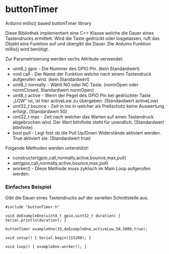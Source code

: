 # buttonTimer
Arduino millis() based buttonTimer library

Diese Bibliothek implementiert eine C++ Klasse welche die Dauer eines Tastendrucks ermittelt. Wird die Taste gedrückt
oder losgelassen, ruft das Objekt eine Funktion auf und übergibt die Dauer. Die Arduino Funktion millis() wird benötigt.

Zur Parametrisierung werden sechs Attribute verwendet:

* uint8_t gpio - Die Nummer des GPIO Pin. (kein Standardwert)
* void call - Der Name der Funktion welche nach einem Tastendruck aufgerufen wird. (kein Standardwert)
* uint8_t normally - Wählt NO oder NC Taste. (normOpen oder normClosed, Standardwert normOpen)
* uint8_t active - Wenn der Pegel des GPIO Pin bei gedrückter Taste „LOW“ ist, ist hier activeLow zu übergeben. (Standardwert activeLow)
* uint32_t bounce - Zeit in ms in welcher als Prellschutz keine Auswertung erfolgt. (Standardwert 50)
* uint32_t max - Zeit nach welcher das Warten auf einen Tastendruck abgebrochen wird. Der Wert btInfinite steht für unendlich. (Standardwert btInfinite)
* bool pull - Legt fest ob die Pull Up/Down Widerstände aktiviert werden. True aktiviert sie. (Standardwert true)

Folgende Methoden werden unterstützt:

* constructor(gpio,call,normally,active,bounce,max,pull)
* set(gpio,call,normally,active,bounce,max,pull)
* worker() - Diese Methode muss zyklisch im Main Loop aufgerufen werden.

### Einfaches Beispiel
Gibt die Dauer eines Tastendrucks auf der seriellen Schnittstelle aus.

    #include "buttonTimer.h"
    
    void doExampleOne(uint8_t gpio,uint32_t duration) { Serial.println(duration); }
    
    buttonTimer exampleOne(19,doExampleOne,activeLow,50,5000,true);
    
    void setup() { Serial.begin(115200); }
    
    void loop() { exampleOne.worker(); }